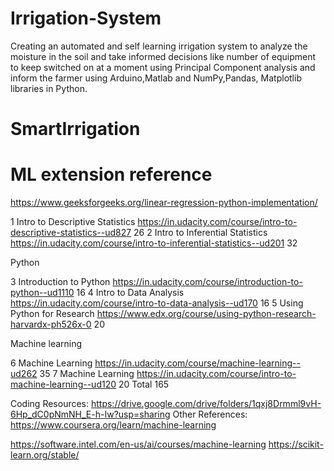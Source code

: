 # Irrigation-System
Creating an automated and self learning irrigation system to analyze the moisture in the soil and take informed decisions like number of equipment to keep switched on at a moment using Principal Component analysis and inform the farmer using Arduino,Matlab and NumPy,Pandas, Matplotlib libraries in Python.
# SmartIrrigation

# ML extension reference
https://www.geeksforgeeks.org/linear-regression-python-implementation/

1 Intro to Descriptive Statistics https://in.udacity.com/course/intro-to-descriptive-statistics--ud827 26
2 Intro to Inferential Statistics https://in.udacity.com/course/intro-to-inferential-statistics--ud201 32

Python

3 Introduction to Python https://in.udacity.com/course/introduction-to-python--ud1110 16
4 Intro to Data Analysis https://in.udacity.com/course/intro-to-data-analysis--ud170 16
5 Using Python for Research https://www.edx.org/course/using-python-research-harvardx-ph526x-0 20

Machine learning

6 Machine Learning https://in.udacity.com/course/machine-learning--ud262 35
7 Machine Learning https://in.udacity.com/course/intro-to-machine-learning--ud120 20
Total 165

Coding Resources: https://drive.google.com/drive/folders/1qxj8Drmml9vH-6Hp_dC0pNmNH_E-h-Iw?usp=sharing
Other References: https://www.coursera.org/learn/machine-learning

https://software.intel.com/en-us/ai/courses/machine-learning
https://scikit-learn.org/stable/

